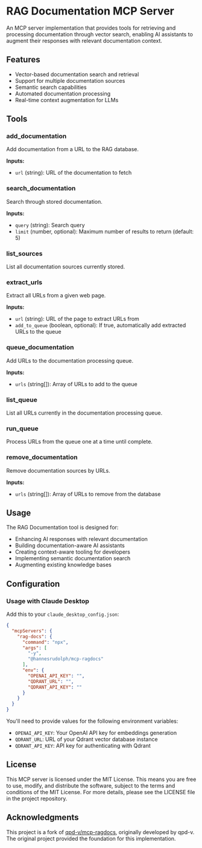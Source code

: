 # RAG Documentation MCP Server

An MCP server implementation that provides tools for retrieving and processing documentation through vector search, enabling AI assistants to augment their responses with relevant documentation context.

## Features

- Vector-based documentation search and retrieval
- Support for multiple documentation sources
- Semantic search capabilities
- Automated documentation processing
- Real-time context augmentation for LLMs

## Tools

### add_documentation
Add documentation from a URL to the RAG database.

**Inputs:**
- `url` (string): URL of the documentation to fetch

### search_documentation
Search through stored documentation.

**Inputs:**
- `query` (string): Search query
- `limit` (number, optional): Maximum number of results to return (default: 5)

### list_sources
List all documentation sources currently stored.

### extract_urls
Extract all URLs from a given web page.

**Inputs:**
- `url` (string): URL of the page to extract URLs from
- `add_to_queue` (boolean, optional): If true, automatically add extracted URLs to the queue

### queue_documentation
Add URLs to the documentation processing queue.

**Inputs:**
- `urls` (string[]): Array of URLs to add to the queue

### list_queue
List all URLs currently in the documentation processing queue.

### run_queue
Process URLs from the queue one at a time until complete.

### remove_documentation
Remove documentation sources by URLs.

**Inputs:**
- `urls` (string[]): Array of URLs to remove from the database

## Usage

The RAG Documentation tool is designed for:

- Enhancing AI responses with relevant documentation
- Building documentation-aware AI assistants
- Creating context-aware tooling for developers
- Implementing semantic documentation search
- Augmenting existing knowledge bases

## Configuration

### Usage with Claude Desktop

Add this to your `claude_desktop_config.json`:

```json
{
  "mcpServers": {
    "rag-docs": {
      "command": "npx",
      "args": [
        "-y",
        "@hannesrudolph/mcp-ragdocs"
      ],
      "env": {
        "OPENAI_API_KEY": "",
        "QDRANT_URL": "",
        "QDRANT_API_KEY": ""
      }
    }
  }
}
```

You'll need to provide values for the following environment variables:
- `OPENAI_API_KEY`: Your OpenAI API key for embeddings generation
- `QDRANT_URL`: URL of your Qdrant vector database instance
- `QDRANT_API_KEY`: API key for authenticating with Qdrant

## License

This MCP server is licensed under the MIT License. This means you are free to use, modify, and distribute the software, subject to the terms and conditions of the MIT License. For more details, please see the LICENSE file in the project repository.

## Acknowledgments

This project is a fork of [qpd-v/mcp-ragdocs](https://github.com/qpd-v/mcp-ragdocs), originally developed by qpd-v. The original project provided the foundation for this implementation.
